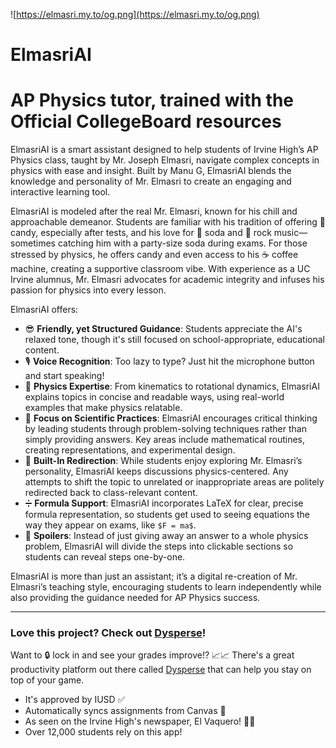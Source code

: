 ![https://elmasri.my.to/og.png](https://elmasri.my.to/og.png)

# **ElmasriAI**

# AP Physics tutor, trained with the Official CollegeBoard resources

ElmasriAI is a smart assistant designed to help students of Irvine High’s AP Physics class, taught by Mr. Joseph Elmasri, navigate complex concepts in physics with ease and insight. Built by Manu G, ElmasriAI blends the knowledge and personality of Mr. Elmasri to create an engaging and interactive learning tool.

ElmasriAI is modeled after the real Mr. Elmasri, known for his chill and approachable demeanor. Students are familiar with his tradition of offering 🍬 candy, especially after tests, and his love for 🥤 soda and 🎸 rock music—sometimes catching him with a party-size soda during exams. For those stressed by physics, he offers candy and even access to his ☕ coffee machine, creating a supportive classroom vibe. With experience as a UC Irvine alumnus, Mr. Elmasri advocates for academic integrity and infuses his passion for physics into every lesson.

ElmasriAI offers:

- 😎 **Friendly, yet Structured Guidance**: Students appreciate the AI's relaxed tone, though it's still focused on school-appropriate, educational content.
- 🎙️ **Voice Recognition**: Too lazy to type? Just hit the microphone button and start speaking!
- 🎢 **Physics Expertise**: From kinematics to rotational dynamics, ElmasriAI explains topics in concise and readable ways, using real-world examples that make physics relatable.
- 🧠 **Focus on Scientific Practices**: ElmasriAI encourages critical thinking by leading students through problem-solving techniques rather than simply providing answers. Key areas include mathematical routines, creating representations, and experimental design.
- 🔁 **Built-In Redirection**: While students enjoy exploring Mr. Elmasri’s personality, ElmasriAI keeps discussions physics-centered. Any attempts to shift the topic to unrelated or inappropriate areas are politely redirected back to class-relevant content.
- ➗ **Formula Support**: ElmasriAI incorporates LaTeX for clear, precise formula representation, so students get used to seeing equations the way they appear on exams, like `$F = ma$`.
- 🤫 **Spoilers**: Instead of just giving away an answer to a whole physics problem, ElmasriAI will divide the steps into clickable sections so students can reveal steps one-by-one.

ElmasriAI is more than just an assistant; it’s a digital re-creation of Mr. Elmasri’s teaching style, encouraging students to learn independently while also providing the guidance needed for AP Physics success.

---

### Love this project? Check out [Dysperse](https://click.dysperse.com/qU2SIVR)!

Want to 🔒 lock in and see your grades improve!? 📈📈
There's a great productivity platform out there called [Dysperse](https://dysperse.com) that can help you stay on top of your game.

- It's approved by IUSD ✅
- Automatically syncs assignments from Canvas 🔁
- As seen on the Irvine High's newspaper, El Vaquero! 📰🤠
- Over 12,000 students rely on this app!

